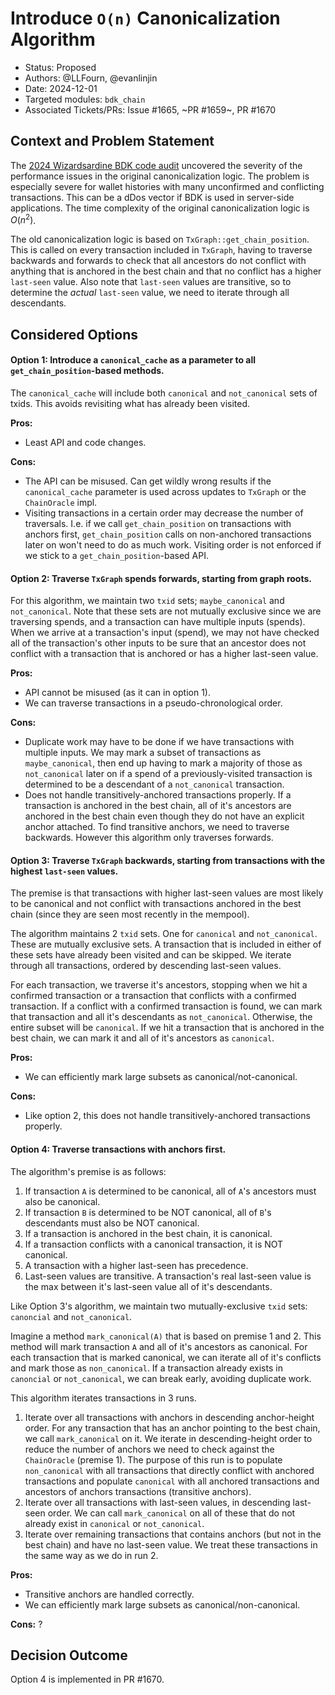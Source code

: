 # Introduce `O(n)` Canonicalization Algorithm

* Status: Proposed
* Authors: @LLFourn, @evanlinjin
* Date: 2024-12-01
* Targeted modules: `bdk_chain`
* Associated Tickets/PRs: Issue #1665, ~PR #1659~, PR #1670

## Context and Problem Statement

The [2024 Wizardsardine BDK code audit](https://gist.github.com/darosior/4aeb9512d7f1ac7666abc317d6f9453b) uncovered the severity of the performance issues in the original canonicalization logic. The problem is especially severe for wallet histories with many unconfirmed and conflicting transactions. This can be a dDos vector if BDK is used in server-side applications. The time complexity of the original canonicalization logic is $O(n^2)$.

The old canonicalization logic is based on `TxGraph::get_chain_position`. This is called on every transaction included in `TxGraph`, having to traverse backwards and forwards to check that all ancestors do not conflict with anything that is anchored in the best chain and that no conflict has a higher `last-seen` value. Also note that `last-seen` values are transitive, so to determine the *actual* `last-seen` value, we need to iterate through all descendants.

## Considered Options

#### Option 1: Introduce a `canonical_cache` as a parameter to all `get_chain_position`-based methods.

The `canonical_cache` will include both `canonical` and `not_canonical` sets of txids. This avoids revisiting what has already been visited.

**Pros:**
* Least API and code changes.

**Cons:**
* The API can be misused. Can get wildly wrong results if the `canonical_cache` parameter is used across updates to `TxGraph` or the `ChainOracle` impl.
* Visiting transactions in a certain order may decrease the number of traversals. I.e. if we call `get_chain_position` on transactions with anchors first, `get_chain_position` calls on non-anchored transactions later on won't need to do as much work. Visiting order is not enforced if we stick to a `get_chain_position`-based API.

#### Option 2: Traverse `TxGraph` spends forwards, starting from graph roots.

For this algorithm, we maintain two `txid` sets; `maybe_canonical` and `not_canonical`. Note that these sets are not mutually exclusive since we are traversing spends, and a transaction can have multiple inputs (spends). When we arrive at a transaction's input (spend), we may not have checked all of the transaction's other inputs to be sure that an ancestor does not conflict with a transaction that is anchored or has a higher last-seen value.

**Pros:**
* API cannot be misused (as it can in option 1).
* We can traverse transactions in a pseudo-chronological order.

**Cons:**
* Duplicate work may have to be done if we have transactions with multiple inputs. We may mark a subset of transactions as `maybe_canonical`, then end up having to mark a majority of those as `not_canonical` later on if a spend of a previously-visited transaction is determined to be a descendant of a `not_canonical` transaction.
* Does not handle transitively-anchored transactions properly. If a transaction is anchored in the best chain, all of it's ancestors are anchored in the best chain even though they do not have an explicit anchor attached. To find transitive anchors, we need to traverse backwards. However this algorithm only traverses forwards.

#### Option 3: Traverse `TxGraph` backwards, starting from transactions with the highest `last-seen` values.

The premise is that transactions with higher last-seen values are most likely to be canonical and not conflict with transactions anchored in the best chain (since they are seen most recently in the mempool).

The algorithm maintains 2 `txid` sets. One for `canonical` and `not_canonical`. These are mutually exclusive sets. A transaction that is included in either of these sets have already been visited and can be skipped. We iterate through all transactions, ordered by descending last-seen values.

For each transaction, we traverse it's ancestors, stopping when we hit a confirmed transaction or a transaction that conflicts with a confirmed transaction. If a conflict with a confirmed transaction is found, we can mark that transaction and all it's descendants as `not_canonical`. Otherwise, the entire subset will be `canonical`. If we hit a transaction that is anchored in the best chain, we can mark it and all of it's ancestors as `canonical`.

**Pros:**
* We can efficiently mark large subsets as canonical/not-canonical.

**Cons:**
* Like option 2, this does not handle transitively-anchored transactions properly.

#### Option 4: Traverse transactions with anchors first.

The algorithm's premise is as follows:

1. If transaction `A` is determined to be canonical, all of `A`'s ancestors must also be canonical.
2. If transaction `B` is determined to be NOT canonical, all of `B`'s descendants must also be NOT canonical.
3. If a transaction is anchored in the best chain, it is canonical.
4. If a transaction conflicts with a canonical transaction, it is NOT canonical.
5. A transaction with a higher last-seen has precedence.
6. Last-seen values are transitive. A transaction's real last-seen value is the max between it's last-seen value all of it's descendants.

Like Option 3's algorithm, we maintain two mutually-exclusive `txid` sets: `canoncial` and `not_canonical`.

Imagine a method `mark_canonical(A)` that is based on premise 1 and 2. This method will mark transaction `A` and all of it's ancestors as canonical. For each transaction that is marked canonical, we can iterate all of it's conflicts and mark those as `non_canonical`. If a transaction already exists in `canoncial` or `not_canonical`, we can break early, avoiding duplicate work.

This algorithm iterates transactions in 3 runs.

1. Iterate over all transactions with anchors in descending anchor-height order. For any transaction that has an anchor pointing to the best chain, we call `mark_canonical` on it. We iterate in descending-height order to reduce the number of anchors we need to check against the `ChainOracle` (premise 1). The purpose of this run is to populate `non_canonical` with all transactions that directly conflict with anchored transactions and populate `canonical` with all anchored transactions and ancestors of anchors transactions (transitive anchors).
2. Iterate over all transactions with last-seen values, in descending last-seen order. We can call `mark_canonical` on all of these that do not already exist in `canonical` or `not_canonical`.
3. Iterate over remaining transactions that contains anchors (but not in the best chain) and have no last-seen value. We treat these transactions in the same way as we do in run 2.

**Pros:**
* Transitive anchors are handled correctly.
* We can efficiently mark large subsets as canonical/non-canonical.

**Cons:** ?

## Decision Outcome

Option 4 is implemented in PR #1670.

